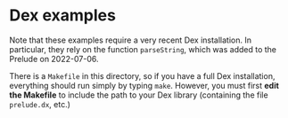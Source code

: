 # Dex examples

Note that these examples require a very recent Dex installation. In particular, they rely on the function `parseString`, which was added to the Prelude on 2022-07-06.

There is a `Makefile` in this directory, so if you have a full Dex installation, everything should run simply by typing `make`. However, you must first **edit the Makefile** to include the path to your Dex library (containing the file `prelude.dx`, etc.)



